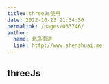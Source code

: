```yaml
---
title: threeJs使用
date: 2022-10-23 21:34:50
permalink: /pages/033746/
author: 
  name: 北鸟南游
  link: http://www.shenshuai.me
---
```

## threeJs